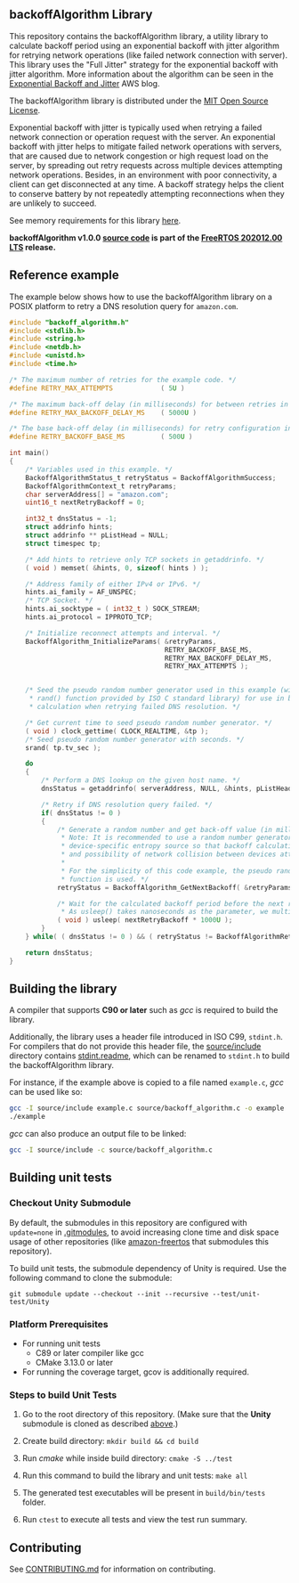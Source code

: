## backoffAlgorithm Library

This repository contains the backoffAlgorithm library, a utility library to calculate backoff period using an exponential backoff with jitter algorithm for retrying network operations (like failed network connection with server). 
This library uses the "Full Jitter" strategy for the exponential backoff with jitter algorithm.
More information about the algorithm can be seen in the [Exponential Backoff and Jitter](https://aws.amazon.com/blogs/architecture/exponential-backoff-and-jitter/) AWS blog. 

The backoffAlgorithm library is distributed under the [MIT Open Source License](LICENSE).

Exponential backoff with jitter is typically used when retrying a failed network
connection or operation request with the server. An exponential backoff with jitter helps to
mitigate failed network operations with servers, that are caused due to network congestion or high request load on
the server, by spreading out retry requests across multiple devices attempting network operations.
Besides, in an environment with poor connectivity, a client can get disconnected at any time. 
A backoff strategy helps the client to conserve battery by not repeatedly attempting reconnections when they are
unlikely to succeed.

See memory requirements for this library [here](https://docs.aws.amazon.com/embedded-csdk/202103.00/lib-ref/libraries/standard/backoffAlgorithm/docs/doxygen/output/html/index.html#backoff_algorithm_memory_requirements).

**backoffAlgorithm v1.0.0 [source code](https://github.com/FreeRTOS/backoffAlgorithm/tree/v1.0.0/source) is part of the [FreeRTOS 202012.00 LTS](https://github.com/FreeRTOS/FreeRTOS-LTS/tree/202012.00-LTS) release.**

## Reference example

The example below shows how to use the backoffAlgorithm library on a POSIX platform to retry a DNS resolution query for `amazon.com`.

```c
#include "backoff_algorithm.h"
#include <stdlib.h>
#include <string.h>
#include <netdb.h>
#include <unistd.h>
#include <time.h>

/* The maximum number of retries for the example code. */
#define RETRY_MAX_ATTEMPTS            ( 5U )

/* The maximum back-off delay (in milliseconds) for between retries in the example. */
#define RETRY_MAX_BACKOFF_DELAY_MS    ( 5000U )

/* The base back-off delay (in milliseconds) for retry configuration in the example. */
#define RETRY_BACKOFF_BASE_MS         ( 500U )

int main()
{
    /* Variables used in this example. */
    BackoffAlgorithmStatus_t retryStatus = BackoffAlgorithmSuccess;
    BackoffAlgorithmContext_t retryParams;
    char serverAddress[] = "amazon.com";
    uint16_t nextRetryBackoff = 0;

    int32_t dnsStatus = -1;
    struct addrinfo hints;
    struct addrinfo ** pListHead = NULL;
    struct timespec tp;

    /* Add hints to retrieve only TCP sockets in getaddrinfo. */
    ( void ) memset( &hints, 0, sizeof( hints ) );

    /* Address family of either IPv4 or IPv6. */
    hints.ai_family = AF_UNSPEC;
    /* TCP Socket. */
    hints.ai_socktype = ( int32_t ) SOCK_STREAM;
    hints.ai_protocol = IPPROTO_TCP;

    /* Initialize reconnect attempts and interval. */
    BackoffAlgorithm_InitializeParams( &retryParams,
                                       RETRY_BACKOFF_BASE_MS,
                                       RETRY_MAX_BACKOFF_DELAY_MS,
                                       RETRY_MAX_ATTEMPTS );


    /* Seed the pseudo random number generator used in this example (with call to
     * rand() function provided by ISO C standard library) for use in backoff period
     * calculation when retrying failed DNS resolution. */

    /* Get current time to seed pseudo random number generator. */
    ( void ) clock_gettime( CLOCK_REALTIME, &tp );
    /* Seed pseudo random number generator with seconds. */
    srand( tp.tv_sec );

    do
    {
        /* Perform a DNS lookup on the given host name. */
        dnsStatus = getaddrinfo( serverAddress, NULL, &hints, pListHead );

        /* Retry if DNS resolution query failed. */
        if( dnsStatus != 0 )
        {
            /* Generate a random number and get back-off value (in milliseconds) for the next retry.
             * Note: It is recommended to use a random number generator that is seeded with
             * device-specific entropy source so that backoff calculation across devices is different
             * and possibility of network collision between devices attempting retries can be avoided.
             *
             * For the simplicity of this code example, the pseudo random number generator, rand()
             * function is used. */
            retryStatus = BackoffAlgorithm_GetNextBackoff( &retryParams, rand(), &nextRetryBackoff );

            /* Wait for the calculated backoff period before the next retry attempt of querying DNS.
             * As usleep() takes nanoseconds as the parameter, we multiply the backoff period by 1000. */
            ( void ) usleep( nextRetryBackoff * 1000U );
        }
    } while( ( dnsStatus != 0 ) && ( retryStatus != BackoffAlgorithmRetriesExhausted ) );

    return dnsStatus;
}
```

## Building the library

A compiler that supports **C90 or later** such as *gcc* is required to build the library.

Additionally, the library uses a header file introduced in ISO C99, `stdint.h`. For compilers that do not provide this header file, the [source/include](source/include) directory contains [stdint.readme](source/include/stdint.readme), which can be renamed to `stdint.h` to
build the backoffAlgorithm library.

For instance, if the example above is copied to a file named `example.c`, *gcc* can be used like so:
```bash
gcc -I source/include example.c source/backoff_algorithm.c -o example
./example
```

*gcc* can also produce an output file to be linked:
```bash
gcc -I source/include -c source/backoff_algorithm.c
```

## Building unit tests

### Checkout Unity Submodule
By default, the submodules in this repository are configured with `update=none` in [.gitmodules](.gitmodules), to avoid increasing clone time and disk space usage of other repositories (like [amazon-freertos](https://github.com/aws/amazon-freertos) that submodules this repository).

To build unit tests, the submodule dependency of Unity is required. Use the following command to clone the submodule:
```
git submodule update --checkout --init --recursive --test/unit-test/Unity
```

### Platform Prerequisites

- For running unit tests
    - C89 or later compiler like gcc
    - CMake 3.13.0 or later
- For running the coverage target, gcov is additionally required.

### Steps to build Unit Tests

1. Go to the root directory of this repository. (Make sure that the **Unity** submodule is cloned as described [above](#checkout-unity-submodule).)

1. Create build directory: `mkdir build && cd build`

1. Run *cmake* while inside build directory: `cmake -S ../test`

1. Run this command to build the library and unit tests: `make all`

1. The generated test executables will be present in `build/bin/tests` folder.

1. Run `ctest` to execute all tests and view the test run summary.

## Contributing

See [CONTRIBUTING.md](./.github/CONTRIBUTING.md) for information on contributing.
